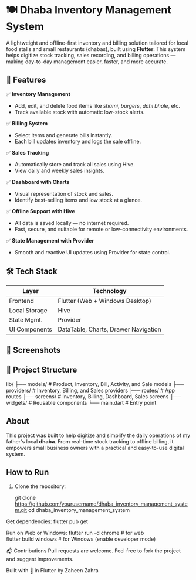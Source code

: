 # 🍽️ Dhaba Inventory Management System

A lightweight and offline-first inventory and billing solution tailored for local food stalls and small restaurants (dhabas), built using **Flutter**. This system helps digitize stock tracking, sales recording, and billing operations — making day-to-day management easier, faster, and more accurate.


## 🚀 Features

✅ **Inventory Management**  
- Add, edit, and delete food items like *shami*, *burgers*, *dahi bhale*, etc.  
- Track available stock with automatic low-stock alerts.  

✅ **Billing System**  
- Select items and generate bills instantly.  
- Each bill updates inventory and logs the sale offline.  

✅ **Sales Tracking**  
- Automatically store and track all sales using Hive.  
- View daily and weekly sales insights.

✅ **Dashboard with Charts**  
- Visual representation of stock and sales.  
- Identify best-selling items and low stock at a glance.

✅ **Offline Support with Hive**  
- All data is saved locally — no internet required.  
- Fast, secure, and suitable for remote or low-connectivity environments.

✅ **State Management with Provider**  
- Smooth and reactive UI updates using Provider for state control.


## 🛠️ Tech Stack

| Layer         | Technology        |
|---------------|-------------------|
| Frontend      | Flutter (Web + Windows Desktop) |
| Local Storage | Hive              |
| State Mgmt.   | Provider          |
| UI Components | DataTable, Charts, Drawer Navigation |


## 📸 Screenshots



## 📁 Project Structure

lib/
├── models/        # Product, Inventory, Bill, Activity, and Sale models
├── providers/     # Inventory, Billing, and Sales providers
├── routes/        # App routes
├── screens/       # Inventory, Billing, Dashboard, Sales screens
├── widgets/       # Reusable components
└── main.dart      # Entry point

## About

This project was built to help digitize and simplify the daily operations of my father's local **dhaba**. From real-time stock tracking to offline billing, it empowers small business owners with a practical and easy-to-use digital system.


##  How to Run

1. Clone the repository:
   
   git clone https://github.com/yourusername/dhaba_inventory_management_system.git
   cd dhaba_inventory_management_system
   
Get dependencies:
flutter pub get

Run on Web or Windows:
flutter run -d chrome   # for web  
flutter build windows   # for Windows (enable developer mode)

📬 Contributions
Pull requests are welcome. Feel free to fork the project and suggest improvements.

Built with 💙 in Flutter by Zaheen Zahra
